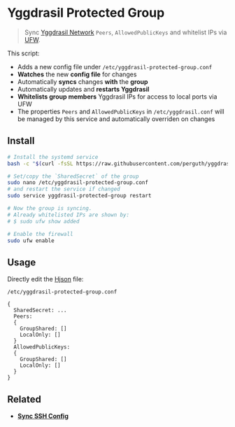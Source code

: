 # Yggdrasil Protected Group

> Sync [Yggdrasil Network](https://yggdrasil-network.github.io/) `Peers`, `AllowedPublicKeys` and whitelist IPs via [UFW](https://manpages.ubuntu.com/manpages/bionic/en/man8/ufw.8.html).

This script:

- Adds a new config file under `/etc/yggdrasil-protected-group.conf`
- **Watches** the new **config file** for changes
- Automatically **syncs** changes **with** the **group**
- Automatically updates and **restarts Yggdrasil**
- **Whitelists group members** Yggdrasil IPs for access to local ports via UFW
- The properties `Peers` and `AllowedPublicKeys` in `/etc/yggdrasil.conf` will be managed by this service and automatically overriden on changes

## Install

```bash
# Install the systemd service
bash -c "$(curl -fsSL https://raw.githubusercontent.com/perguth/yggdrasil-protected-group/main/setup.sh)"

# Set/copy the `SharedSecret` of the group
sudo nano /etc/yggdrasil-protected-group.conf
# and restart the service if changed
sudo service yggdrasil-protected-group restart

# Now the group is syncing.
# Already whitelisted IPs are shown by:
# $ sudo ufw show added

# Enable the firewall
sudo ufw enable
```

## Usage

Directly edit the [Hjson](https://hjson.github.io/) file:

`/etc/yggdrasil-protected-group.conf`
```
{
  SharedSecret: ...
  Peers:
  {
    GroupShared: []
    LocalOnly: []
  }
  AllowedPublicKeys:
  {
    GroupShared: []
    LocalOnly: []
  }
}
```

## Related

- **[Sync SSH Config](https://github.com/perguth/sync-ssh-config)**
